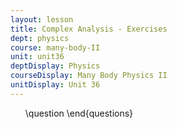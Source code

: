 ```yaml
---
layout: lesson
title: Complex Analysis - Exercises
dept: physics
course: many-body-II
unit: unit36
deptDisplay: Physics
courseDisplay: Many Body Physics II
unitDisplay: Unit 36
---
```

<ol>
\question
\end{questions}

